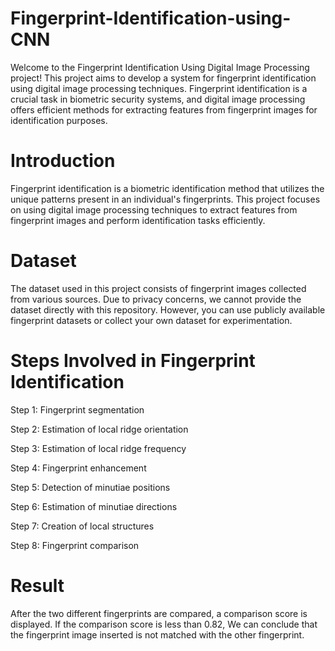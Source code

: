 # Fingerprint-Identification-using-CNN
Welcome to the Fingerprint Identification Using Digital Image Processing project! This project aims to develop a system for fingerprint identification using digital image processing techniques. Fingerprint identification is a crucial task in biometric security systems, and digital image processing offers efficient methods for extracting features from fingerprint images for identification purposes.

# Introduction
Fingerprint identification is a biometric identification method that utilizes the unique patterns present in an individual's fingerprints. This project focuses on using digital image processing techniques to extract features from fingerprint images and perform identification tasks efficiently.

# Dataset
The dataset used in this project consists of fingerprint images collected from various sources. Due to privacy concerns, we cannot provide the dataset directly with this repository. However, you can use publicly available fingerprint datasets or collect your own dataset for experimentation.

# Steps Involved in Fingerprint Identification
Step 1: Fingerprint segmentation

Step 2: Estimation of local ridge orientation

Step 3: Estimation of local ridge frequency

Step 4: Fingerprint enhancement

Step 5: Detection of minutiae positions

Step 6: Estimation of minutiae directions

Step 7: Creation of local structures

Step 8: Fingerprint comparison

# Result
After the two different fingerprints are compared, a comparison score is displayed.
If the comparison score is less than 0.82, We can conclude that the fingerprint image inserted is not matched with the other fingerprint.
